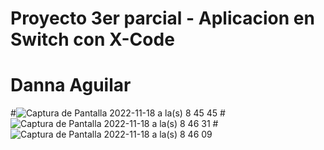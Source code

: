 # Proyecto 3er parcial - Aplicacion en Switch con X-Code
# Danna Aguilar 
#![Captura de Pantalla 2022-11-18 a la(s) 8 45 45](https://user-images.githubusercontent.com/69810489/202745547-abf2a50f-e95b-4bed-b04f-5c177bba2a27.png)
#![Captura de Pantalla 2022-11-18 a la(s) 8 46 31](https://user-images.githubusercontent.com/69810489/202745624-694d39e4-ace8-43ea-975e-b0f60775416a.png)
#![Captura de Pantalla 2022-11-18 a la(s) 8 46 09](https://user-images.githubusercontent.com/69810489/202745687-bf463602-6437-4644-b3bd-3f80fa63c50e.png)

